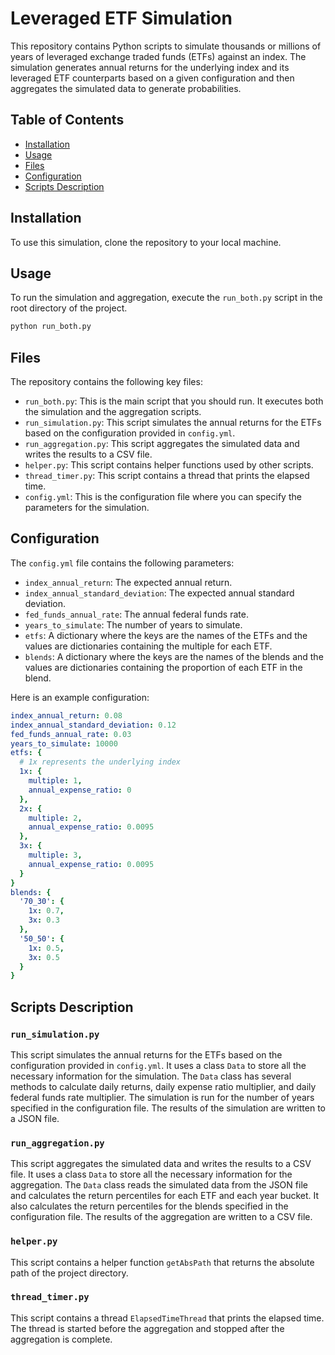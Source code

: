 # Leveraged ETF Simulation

This repository contains Python scripts to simulate thousands or millions of years of leveraged exchange traded funds (ETFs) against an index. The simulation generates annual returns for the underlying index and its leveraged ETF counterparts based on a given configuration and then aggregates the simulated data to generate probabilities.

## Table of Contents

- [Installation](#installation)
- [Usage](#usage)
- [Files](#files)
- [Configuration](#configuration)
- [Scripts Description](#scripts-description)

## Installation

To use this simulation, clone the repository to your local machine.

## Usage

To run the simulation and aggregation, execute the `run_both.py` script in the root directory of the project.

```bash
python run_both.py
```

## Files

The repository contains the following key files:

- `run_both.py`: This is the main script that you should run. It executes both the simulation and the aggregation scripts.
- `run_simulation.py`: This script simulates the annual returns for the ETFs based on the configuration provided in `config.yml`.
- `run_aggregation.py`: This script aggregates the simulated data and writes the results to a CSV file.
- `helper.py`: This script contains helper functions used by other scripts.
- `thread_timer.py`: This script contains a thread that prints the elapsed time.
- `config.yml`: This is the configuration file where you can specify the parameters for the simulation.

## Configuration

The `config.yml` file contains the following parameters:

- `index_annual_return`: The expected annual return.
- `index_annual_standard_deviation`: The expected annual standard deviation.
- `fed_funds_annual_rate`: The annual federal funds rate.
- `years_to_simulate`: The number of years to simulate.
- `etfs`: A dictionary where the keys are the names of the ETFs and the values are dictionaries containing the multiple for each ETF.
- `blends`: A dictionary where the keys are the names of the blends and the values are dictionaries containing the proportion of each ETF in the blend.

Here is an example configuration:

```yaml
index_annual_return: 0.08
index_annual_standard_deviation: 0.12
fed_funds_annual_rate: 0.03
years_to_simulate: 10000
etfs: {
  # 1x represents the underlying index
  1x: {
    multiple: 1,
    annual_expense_ratio: 0
  },
  2x: {
    multiple: 2,
    annual_expense_ratio: 0.0095
  },
  3x: {
    multiple: 3,
    annual_expense_ratio: 0.0095
  }
}
blends: {
  '70_30': {
    1x: 0.7,
    3x: 0.3
  },
  '50_50': {
    1x: 0.5,
    3x: 0.5
  }
}
```

## Scripts Description

### `run_simulation.py`

This script simulates the annual returns for the ETFs based on the configuration provided in `config.yml`. It uses a class `Data` to store all the necessary information for the simulation. The `Data` class has several methods to calculate daily returns, daily expense ratio multiplier, and daily federal funds rate multiplier. The simulation is run for the number of years specified in the configuration file. The results of the simulation are written to a JSON file.

### `run_aggregation.py`

This script aggregates the simulated data and writes the results to a CSV file. It uses a class `Data` to store all the necessary information for the aggregation. The `Data` class reads the simulated data from the JSON file and calculates the return percentiles for each ETF and each year bucket. It also calculates the return percentiles for the blends specified in the configuration file. The results of the aggregation are written to a CSV file.

### `helper.py`

This script contains a helper function `getAbsPath` that returns the absolute path of the project directory.

### `thread_timer.py`

This script contains a thread `ElapsedTimeThread` that prints the elapsed time. The thread is started before the aggregation and stopped after the aggregation is complete.